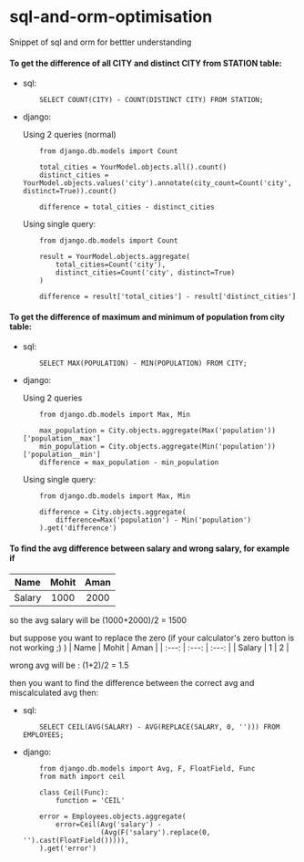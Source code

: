 # sql-and-orm-optimisation
Snippet of sql and orm for bettter understanding

#### To get the difference of all CITY and distinct CITY from STATION table:
- sql:
    ```
        SELECT COUNT(CITY) - COUNT(DISTINCT CITY) FROM STATION;
    ```

- django: 

    Using 2 queries (normal)
    ```
        from django.db.models import Count

        total_cities = YourModel.objects.all().count()
        distinct_cities = YourModel.objects.values('city').annotate(city_count=Count('city', distinct=True)).count()

        difference = total_cities - distinct_cities
    ```

    Using single query:
    ```
        from django.db.models import Count

        result = YourModel.objects.aggregate(
            total_cities=Count('city'),
            distinct_cities=Count('city', distinct=True)
        )

        difference = result['total_cities'] - result['distinct_cities']

    ```

#### To get the difference of maximum and minimum of population from city table:
- sql:
    ```
        SELECT MAX(POPULATION) - MIN(POPULATION) FROM CITY;
    ```

- django:

    Using 2 queries
    ```
        from django.db.models import Max, Min

        max_population = City.objects.aggregate(Max('population'))['population__max']
        min_population = City.objects.aggregate(Min('population'))['population__min']
        difference = max_population - min_population
    ```
    
    Using single query:
    ```
        from django.db.models import Max, Min

        difference = City.objects.aggregate(
            difference=Max('population') - Min('population')
        ).get('difference')
    ```
    
#### To find the avg difference between salary and wrong salary, for example if

| Name   | Mohit   | Aman   |
| :---:  | :---:   | :---:  |
| Salary | 1000    | 2000   |

so the avg salary will be (1000+2000)/2 = 1500

but suppose you want to replace the zero (if your calculator's zero button is not working ;) )
| Name   | Mohit   | Aman   |
| :---:  | :---:   | :---:  |
| Salary | 1    | 2   |

wrong avg will be : (1+2)/2 = 1.5

then you want to find the difference between the correct avg and miscalculated avg then:

- sql:
    ```
        SELECT CEIL(AVG(SALARY) - AVG(REPLACE(SALARY, 0, ''))) FROM EMPLOYEES;
    ```

- django:
    ```
        from django.db.models import Avg, F, FloatField, Func
        from math import ceil

        class Ceil(Func):
            function = 'CEIL'

        error = Employees.objects.aggregate(
            error=Ceil(Avg('salary') - 
                       (Avg(F('salary').replace(0, '').cast(FloatField())))),
        ).get('error')
    ```

